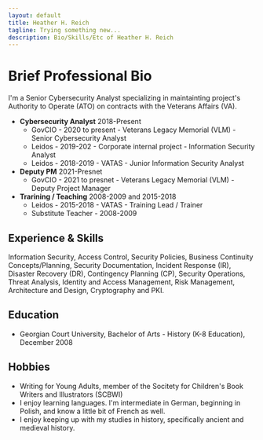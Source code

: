 ```yaml
---
layout: default
title: Heather H. Reich
tagline: Trying something new...
description: Bio/Skills/Etc of Heather H. Reich
---
```


# Brief Professional Bio

I'm a Senior Cybersecurity Analyst specializing in maintainting project's Authority to Operate (ATO) on contracts with the Veterans Affairs (VA). 

* **Cybersecurity Analyst** 2018-Present
  * GovCIO - 2020 to present - Veterans Legacy Memorial (VLM) - Senior Cybersecurity Analyst
  * Leidos - 2019-202 - Corporate internal project - Information Security Analyst
  * Leidos - 2018-2019 - VATAS - Junior Information Security Analyst 
* **Deputy PM** 2021-Presnet
  * GovCIO - 2021 to presnet - Veterans Legacy Memorial (VLM) - Deputy Project Manager 
* **Trarining / Teaching** 2008-2009 and 2015-2018 
  * Leidos - 2015-2018 - VATAS - Training Lead / Trainer 
  * Substitute Teacher - 2008-2009 

## Experience & Skills

Information Security, Access Control, Security Policies, Business Continuity Concepts/Planning, Security Documentation, Incident Response (IR), Disaster Recovery (DR), Contingency Planning (CP), Security Operations, Threat Analysis, Identity and Access Management, Risk Management, Architecture and Design, Cryptography and PKI.

## Education

* Georgian Court University, Bachelor of Arts - History (K-8 Education), December 2008
  
## Hobbies

* Writing for Young Adults, member of the Socitety for Children's Book Writers and Illustrators (SCBWI)
* I enjoy learning languages. I'm intermediate in German, beginning in Polish, and know a little bit of French as well.
* I enjoy keeping up with my studies in history, specifically ancient and medieval history.
